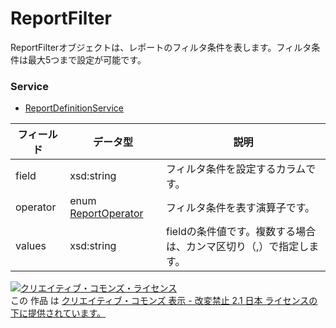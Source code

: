 # ReportFilter
ReportFilterオブジェクトは、レポートのフィルタ条件を表します。フィルタ条件は最大5つまで設定が可能です。
### Service
+ [ReportDefinitionService](../services/ReportDefinitionService.md)

| フィールド | データ型 | 説明 | 
|---|---|---|
| field| xsd:string| フィルタ条件を設定するカラムです。 |
| operator| enum <a href="../data/ReportOperator.md">ReportOperator</a>| フィルタ条件を表す演算子です。 |
| values| xsd:string| fieldの条件値です。複数する場合は、カンマ区切り（,）で指定します。 |
<a rel="license" href="http://creativecommons.org/licenses/by-nd/2.1/jp/"><img alt="クリエイティブ・コモンズ・ライセンス" style="border-width:0" src="https://i.creativecommons.org/l/by-nd/2.1/jp/88x31.png" /></a><br />この 作品 は <a rel="license" href="http://creativecommons.org/licenses/by-nd/2.1/jp/">クリエイティブ・コモンズ 表示 - 改変禁止 2.1 日本 ライセンスの下に提供されています。</a>
